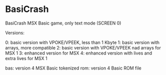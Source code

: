 # BasiCrash
BasiCrash MSX Basic game, only text mode (SCREEN 0)


Versions:

0: basic version with VPOKE/VPEEK, less than 1 Kbyte
1: basic version with arrays, more compatible
2: basic version with VPOKE/VPEEK nad arrays for MSX 1
3: enhanced version for MSX
4: enhanced version with lives and extra lives for MSX 1

bas: version 4 MSX Basic tokenized
rom: version 4 Basic ROM file

